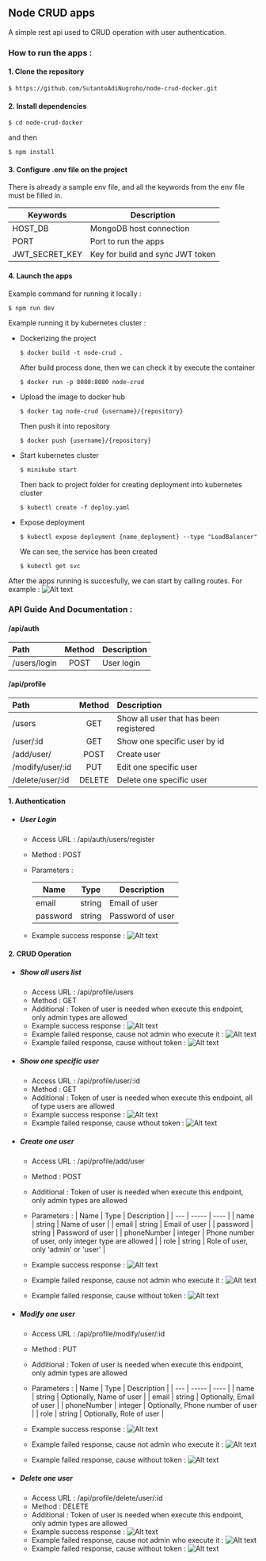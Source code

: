 ## Node CRUD apps

A simple rest api used to CRUD operation with user authentication.

### How to run the apps :

#### 1. Clone the repository
```
$ https://github.com/SutantoAdiNugroho/node-crud-docker.git
```

#### 2. Install dependencies
```
$ cd node-crud-docker
```
and then
```
$ npm install
```

#### 3. Configure .env file on the project
There is already a sample env file, and all the keywords from the env file must be filled in.

| Keywords        | Description                      |
| ----------------|----------------------------------|
| HOST_DB         | MongoDB host connection          |
| PORT            | Port to run the apps             |
| JWT_SECRET_KEY  | Key for build and sync JWT token |

#### 4. Launch the apps
Example command for running it locally :
```
$ npm run dev
```

Example running it by kubernetes cluster :

* Dockerizing the project
    ```
    $ docker build -t node-crud .
    ```
    After build process done, then we can check it by execute the container
    ```
    $ docker run -p 8080:8080 node-crud
    ```
* Upload the image to docker hub
    ```
    $ docker tag node-crud {username}/{repository}
    ```
    Then push it into repository
    ```
    $ docker push {username}/{repository}
    ```
* Start kubernetes cluster
    ```
    $ minikube start
    ```
    Then back to project folder for creating deployment into kubernetes cluster
    ```
    $ kubectl create -f deploy.yaml
    ```
* Expose deployment
    ```
    $ kubectl expose deployment {name_deployment} --type "LoadBalancer"
    ```
    We can see, the service has been created
    ```
    $ kubectl get svc
    ```

After the apps running is succesfully, we can start by calling routes. For example :
![Alt text](./src/assets/img/1.1-home.png "Calling '/' route")

### API Guide And Documentation :

#### /api/auth

| Path            | Method | Description   |
| :---            | :---:  | :---          |
| /users/login    | POST   | User login    |

#### /api/profile

| Path              | Method | Description                            |
| :---              | :---:  | :---                                   |
| /users            | GET    | Show all user that has been registered |
| /user/:id         | GET    | Show one specific user by id           |
| /add/user/        | POST   | Create user                            |
| /modify/user/:id  | PUT    | Edit one specific user                 |
| /delete/user/:id  | DELETE | Delete one specific user               |


#### 1. Authentication

* ##### User Login

    * Access URL : /api/auth/users/register 
    * Method     : POST
    * Parameters :
    
        | Name     | Type     | Description       |
        | ---      | -----    | ----              |
        | email    | string   | Email of user |
        | password | string   | Password of user|
        
    * Example success response :
    ![Alt text](./src/assets/img/1.2-login.png "Calling '/login' route")

#### 2. CRUD Operation

* ##### Show all users list

    * Access URL : /api/profile/users
    * Method     : GET
    * Additional : Token of user is needed when execute this endpoint, only admin types are allowed
    * Example success response :
    ![Alt text](./src/assets/img/1.2-getusers.png "Calling '/users' route")
    * Example failed response, cause not admin who execute it :
    ![Alt text](./src/assets/img/1.2-getusers-erradmin.png "Error routes")
    * Example failed response, cause without token :
    ![Alt text](./src/assets/img/1.2-getusers-errtoken.png "Error routes")

* ##### Show one specific user

    * Access URL : /api/profile/user/:id
    * Method     : GET
    * Additional : Token of user is needed when execute this endpoint, all of type users are allowed
    * Example success response :
    ![Alt text](./src/assets/img/1.2-getspecuser.png "Calling '/user/:id' route")
    * Example failed response, cause wthout token :
    ![Alt text](./src/assets/img/1.2-getspecuser-errtoken.png "Error routes")

* ##### Create one user

    * Access URL : /api/profile/add/user
    * Method     : POST
    * Additional : Token of user is needed when execute this endpoint, only admin types are allowed
    * Parameters :
        | Name        | Type     | Description       |
        | ---         | -----    | ----              |
        | name        | string   | Name of user     |
        | email       | string   | Email of user     |
        | password    | string   | Password of user  |
        | phoneNumber | integer   | Phone number of user, only integer type are allowed     |
        | role        | string   | Role of user, only 'admin' or 'user'  |

    * Example success response :
    ![Alt text](./src/assets/img/1.2-adduser.png "Calling '/add/user' route")
    * Example failed response, cause not admin who execute it :
    ![Alt text](./src/assets/img/1.2-adduser-erradmin.png "Error routes")
    * Example failed response, cause without token :
    ![Alt text](./src/assets/img/1.2-adduser-errtoken.png "Error routes")

* ##### Modify one user

    * Access URL : /api/profile/modify/user/:id
    * Method     : PUT
    * Additional : Token of user is needed when execute this endpoint, only admin types are allowed
    * Parameters :
        | Name        | Type     | Description       |
        | ---         | -----    | ----              |
        | name        | string   | Optionally, Name of user     |
        | email       | string   | Optionally, Email of user     |
        | phoneNumber | integer  | Optionally, Phone number of user |
        | role        | string   | Optionally, Role of user  |

    * Example success response :
    ![Alt text](./src/assets/img/1.2-modiuser.png "Calling '/modify/user/:id' route")
    * Example failed response, cause not admin who execute it :
    ![Alt text](./src/assets/img/1.2-modiuser-erradmin.png "Error routes")
    * Example failed response, cause without token :
    ![Alt text](./src/assets/img/1.2-modiuser-errtoken.png "Error routes")

* ##### Delete one user

    * Access URL : /api/profile/delete/user/:id
    * Method     : DELETE
    * Additional : Token of user is needed when execute this endpoint, only admin types are allowed
    * Example success response :
    ![Alt text](./src/assets/img/1.2-deleteuser.png "Calling '/delete/user/:id' route")
    * Example failed response, cause not admin who execute it :
    ![Alt text](./src/assets/img/1.2-deleteuser-erradmin.png "Error routes")
    * Example failed response, cause without token :
    ![Alt text](./src/assets/img/1.2-deleteuser-errtoken.png "Error routes")